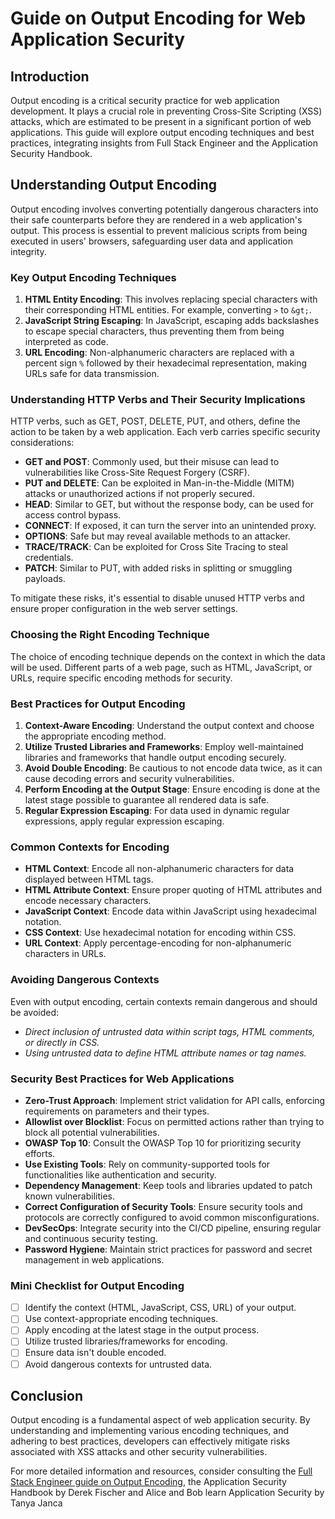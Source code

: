 # Guide on Output Encoding for Web Application Security

## **Introduction**

Output encoding is a critical security practice for web application development. It plays a crucial role in preventing Cross-Site Scripting (XSS) attacks, which are estimated to be present in a significant portion of web applications. This guide will explore output encoding techniques and best practices, integrating insights from Full Stack Engineer and the Application Security Handbook.

## **Understanding Output Encoding**

Output encoding involves converting potentially dangerous characters into their safe counterparts before they are rendered in a web application's output. This process is essential to prevent malicious scripts from being executed in users' browsers, safeguarding user data and application integrity.

### **Key Output Encoding Techniques**

1. **HTML Entity Encoding**: This involves replacing special characters with their corresponding HTML entities. For example, converting `>` to `&gt;`.
2. **JavaScript String Escaping**: In JavaScript, escaping adds backslashes to escape special characters, thus preventing them from being interpreted as code.
3. **URL Encoding**: Non-alphanumeric characters are replaced with a percent sign `%` followed by their hexadecimal representation, making URLs safe for data transmission.

### **Understanding HTTP Verbs and Their Security Implications**

HTTP verbs, such as GET, POST, DELETE, PUT, and others, define the action to be taken by a web application. Each verb carries specific security considerations:

- **GET and POST**: Commonly used, but their misuse can lead to vulnerabilities like Cross-Site Request Forgery (CSRF).
- **PUT and DELETE**: Can be exploited in Man-in-the-Middle (MITM) attacks or unauthorized actions if not properly secured.
- **HEAD**: Similar to GET, but without the response body, can be used for access control bypass.
- **CONNECT**: If exposed, it can turn the server into an unintended proxy.
- **OPTIONS**: Safe but may reveal available methods to an attacker.
- **TRACE/TRACK**: Can be exploited for Cross Site Tracing to steal credentials.
- **PATCH**: Similar to PUT, with added risks in splitting or smuggling payloads.

To mitigate these risks, it's essential to disable unused HTTP verbs and ensure proper configuration in the web server settings.

### **Choosing the Right Encoding Technique**

The choice of encoding technique depends on the context in which the data will be used. Different parts of a web page, such as HTML, JavaScript, or URLs, require specific encoding methods for security.

### **Best Practices for Output Encoding**

1. **Context-Aware Encoding**: Understand the output context and choose the appropriate encoding method.
2. **Utilize Trusted Libraries and Frameworks**: Employ well-maintained libraries and frameworks that handle output encoding securely.
3. **Avoid Double Encoding**: Be cautious to not encode data twice, as it can cause decoding errors and security vulnerabilities.
4. **Perform Encoding at the Output Stage**: Ensure encoding is done at the latest stage possible to guarantee all rendered data is safe.
5. **Regular Expression Escaping**: For data used in dynamic regular expressions, apply regular expression escaping.

### **Common Contexts for Encoding**

- **HTML Context**: Encode all non-alphanumeric characters for data displayed between HTML tags.
- **HTML Attribute Context**: Ensure proper quoting of HTML attributes and encode necessary characters.
- **JavaScript Context**: Encode data within JavaScript using hexadecimal notation.
- **CSS Context**: Use hexadecimal notation for encoding within CSS.
- **URL Context**: Apply percentage-encoding for non-alphanumeric characters in URLs.

### **Avoiding Dangerous Contexts**

Even with output encoding, certain contexts remain dangerous and should be avoided:

- *Direct inclusion of untrusted data within script tags, HTML comments, or directly in CSS.*
- *Using untrusted data to define HTML attribute names or tag names.*

### **Security Best Practices for Web Applications**

- **Zero-Trust Approach**: Implement strict validation for API calls, enforcing requirements on parameters and their types.
- **Allowlist over Blocklist**: Focus on permitted actions rather than trying to block all potential vulnerabilities.
- **OWASP Top 10**: Consult the OWASP Top 10 for prioritizing security efforts.
- **Use Existing Tools**: Rely on community-supported tools for functionalities like authentication and security.
- **Dependency Management**: Keep tools and libraries updated to patch known vulnerabilities.
- **Correct Configuration of Security Tools**: Ensure security tools and protocols are correctly configured to avoid common misconfigurations.
- **DevSecOps**: Integrate security into the CI/CD pipeline, ensuring regular and continuous security testing.
- **Password Hygiene**: Maintain strict practices for password and secret management in web applications.

### **Mini Checklist for Output Encoding**

- [ ] Identify the context (HTML, JavaScript, CSS, URL) of your output.
- [ ] Use context-appropriate encoding techniques.
- [ ] Apply encoding at the latest stage in the output process.
- [ ] Utilize trusted libraries/frameworks for encoding.
- [ ] Ensure data isn't double encoded.
- [ ] Avoid dangerous contexts for untrusted data.

## **Conclusion**

Output encoding is a fundamental aspect of web application security. By understanding and implementing various encoding techniques, and adhering to best practices, developers can effectively mitigate risks associated with XSS attacks and other security vulnerabilities.

For more detailed information and resources, consider consulting the [Full Stack Engineer guide on Output Encoding](https://fullstackengineer.pro/blog/output-encoding-guide), the Application Security Handbook by Derek Fischer and Alice and Bob learn Application Security by Tanya Janca
